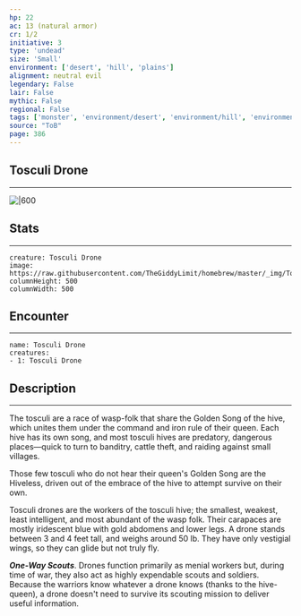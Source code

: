 ```yaml
---
hp: 22
ac: 13 (natural armor)
cr: 1/2
initiative: 3
type: 'undead'    
size: 'Small'
environment: ['desert', 'hill', 'plains']
alignment: neutral evil
legendary: False
lair: False
mythic: False
regional: False
tags: ['monster', 'environment/desert', 'environment/hill', 'environment/plains']
source: "ToB"
page: 386
---
```


## Tosculi Drone
---

![|600](https://raw.githubusercontent.com/TheGiddyLimit/homebrew/master/_img/ToB/Tosculi%20Drone.webp)

## Stats
---

```statblock
creature: Tosculi Drone
image: https://raw.githubusercontent.com/TheGiddyLimit/homebrew/master/_img/ToB/token/Tosculi%20Drone.png
columnHeight: 500
columnWidth: 500
```

## Encounter
---

```encounter-table
name: Tosculi Drone
creatures:
- 1: Tosculi Drone
```

## Description
---
The tosculi are a race of wasp-folk that share the Golden Song of the hive, which unites them under the command and iron rule of their queen. Each hive has its own song, and most tosculi hives are predatory, dangerous places—quick to turn to banditry, cattle theft, and raiding against small villages.

Those few tosculi who do not hear their queen's Golden Song are the Hiveless, driven out of the embrace of the hive to attempt survive on their own.

Tosculi drones are the workers of the tosculi hive; the smallest, weakest, least intelligent, and most abundant of the wasp folk. Their carapaces are mostly iridescent blue with gold abdomens and lower legs. A drone stands between 3 and 4 feet tall, and weighs around 50 lb. They have only vestigial wings, so they can glide but not truly fly.

**_One-Way Scouts_**. Drones function primarily as menial workers but, during time of war, they also act as highly expendable scouts and soldiers. Because the warriors know whatever a drone knows (thanks to the hive-queen), a drone doesn't need to survive its scouting mission to deliver useful information.







